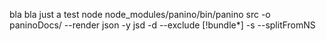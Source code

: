 bla bla just a test
node node_modules/panino/bin/panino src -o paninoDocs/ --render json -y jsd -d --exclude [!bundle*] -s --splitFromNS
